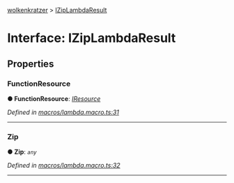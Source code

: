 [wolkenkratzer](../README.md) > [IZipLambdaResult](../interfaces/iziplambdaresult.md)



# Interface: IZipLambdaResult


## Properties
<a id="functionresource"></a>

###  FunctionResource

**●  FunctionResource**:  *[IResource](iresource.md)* 

*Defined in [macros/lambda.macro.ts:31](https://github.com/arminhammer/wolkenkratzer/blob/f2716d7/src/macros/lambda.macro.ts#L31)*





___

<a id="zip"></a>

###  Zip

**●  Zip**:  *`any`* 

*Defined in [macros/lambda.macro.ts:32](https://github.com/arminhammer/wolkenkratzer/blob/f2716d7/src/macros/lambda.macro.ts#L32)*





___


